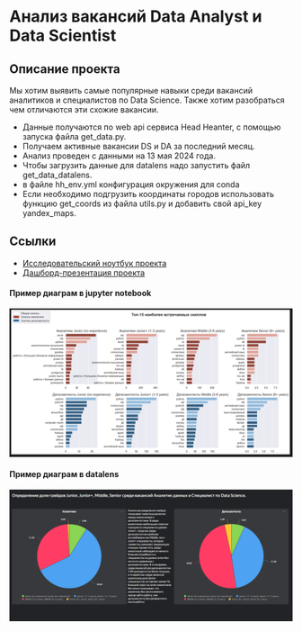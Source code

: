 # Анализ вакансий Data Analyst и Data Scientist

## Описание проекта
Мы хотим выявить самые популярные навыки среди вакансий аналитиков и специалистов по Data Science. Также хотим разобраться чем отличаются эти схожие вакансии.
- Данные получаются по web api сервиса Head Heanter, с помощью запуска файла get_data.py.
- Получаем активные вакансии DS и DA за последний месяц.
- Анализ проведен с данными на 13 мая 2024 года.
- Чтобы загрузить данные для datalens надо запустить файл get_data_datalens.
- в файле hh_env.yml конфигурация окружения для conda
- Если необходимо подгрузить координаты городов использовать функцию get_coords из файла utils.py и добавить свой api_key yandex_maps.

## Сcылки
- [Исследовательский ноутбук проекта](https://github.com/KuBaN658/vacancy_analysis/blob/main/vacancy_analysis.ipynb)
- [Дашборд-презентация проекта](https://datalens.yandex/zgv4q9aqxwv6n)

#### Пример диаграм в jupyter notebook
![Пример работы.](https://github.com/KuBaN658/vacancy_analysis/blob/main/image/example2.PNG)

#### Пример диаграм в datalens
![Пример работы.](https://github.com/KuBaN658/vacancy_analysis/blob/main/image/example.PNG)
